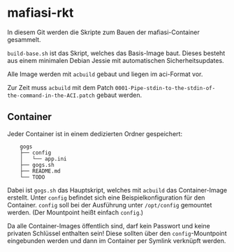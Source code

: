 # mafiasi-rkt

In diesem Git werden die Skripte zum Bauen der mafiasi-Container gesammelt.

`build-base.sh` ist das Skript, welches das Basis-Image baut. Dieses besteht aus
einem minimalen Debian Jessie mit automatischen Sicherheitsupdates.

Alle Image werden mit `acbuild` gebaut und liegen im aci-Format vor.

Zur Zeit muss `acbuild` mit dem Patch
`0001-Pipe-stdin-to-the-stdin-of-the-command-in-the-ACI.patch` gebaut werden.

## Container

Jeder Container ist in einem dedizierten Ordner gespeichert:

```
    gogs
    ├── config
    │   └── app.ini
    ├── gogs.sh
    ├── README.md
    └── TODO
```

Dabei ist `gogs.sh` das Hauptskript, welches mit `acbuild` das Container-Image
erstellt. Unter `config` befindet sich eine Beispielkonfiguration für den
Container. `config` soll bei der Ausführung unter `/opt/config` gemountet
werden. (Der Mountpoint heißt einfach `config`.)

Da alle Container-Images öffentlich sind, darf kein Passwort und keine privaten
Schlüssel enthalten sein! Diese sollten über den `config`-Mountpoint eingebunden
werden und dann im Container per Symlink verknüpft werden.
